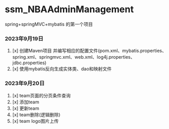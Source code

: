 # ssm_NBAAdminManagement
spring+springMVC+mybatis 的第一个项目

### 2023年9月19日

1. [x] 创建Maven项目 并编写相应的配置文件(pom.xml、mybatis.properties、spring.xml、springmvc.xml、web.xml、log4j.properties、jdbc.properties)
2. [x] 使用mybatis反向生成实体类、dao和映射文件

### 2023年9月20日

1. [x] team页面的分页条件查询
2. [x] 添加team
3. [x] 更新team 
4. [x] team删除(逻辑删除)
5. [x] team logo图片上传